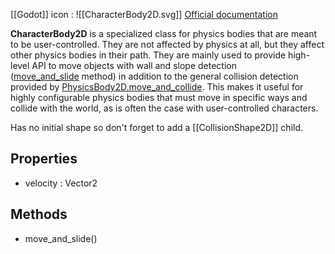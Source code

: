 [[Godot]] icon : ![[CharacterBody2D.svg]]
[Official documentation](https://docs.godotengine.org/en/stable/classes/class_characterbody2d.html)

**CharacterBody2D** is a specialized class for physics bodies that are meant to be user-controlled. They are not affected by physics at all, but they affect other physics bodies in their path. They are mainly used to provide high-level API to move objects with wall and slope detection ([move_and_slide](https://docs.godotengine.org/en/stable/classes/class_characterbody2d.html#class-characterbody2d-method-move-and-slide) method) in addition to the general collision detection provided by [PhysicsBody2D.move_and_collide](https://docs.godotengine.org/en/stable/classes/class_physicsbody2d.html#class-physicsbody2d-method-move-and-collide). This makes it useful for highly configurable physics bodies that must move in specific ways and collide with the world, as is often the case with user-controlled characters.

Has no initial shape so don't forget to add a [[CollisionShape2D]] child.

## Properties

- velocity : Vector2

## Methods

- move_and_slide()